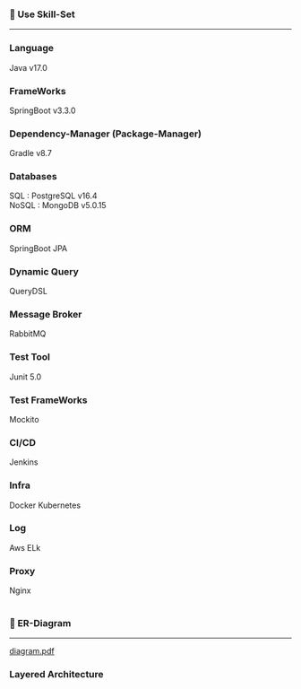 ### 🚀 Use Skill-Set
---

<h3> Language </h3>
Java v17.0

<h3>FrameWorks</h3>
SpringBoot v3.3.0

<h3>Dependency-Manager (Package-Manager)</h3>
Gradle v8.7

<h3>Databases</h3>
SQL : PostgreSQL v16.4 <br>
NoSQL : MongoDB v5.0.15

<h3>ORM</h3>
SpringBoot JPA

<h3>Dynamic Query</h3>
QueryDSL

<h3>Message Broker</h3>
RabbitMQ

<h3>Test Tool</h3>
Junit 5.0

<h3>Test FrameWorks</h3>
Mockito

<h3>CI/CD</h3>
Jenkins

<h3>Infra</h3>
Docker
Kubernetes

<h3>Log</h3>
Aws ELk

<h3>Proxy</h3>
Nginx



<br>
<br>

### 🧨 ER-Diagram
---
[diagram.pdf](https://github.com/user-attachments/files/19969374/Untitled.pdf)

### Layered Architecture
